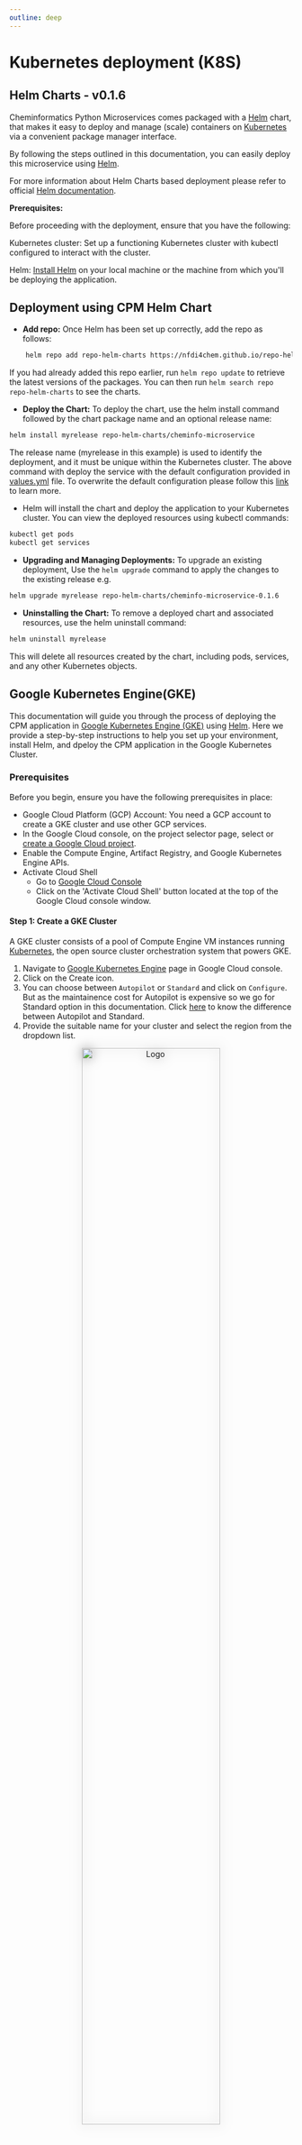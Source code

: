 ```yaml
---
outline: deep
---
```


# Kubernetes deployment (K8S)

## Helm Charts - v0.1.6

Cheminformatics Python Microservices comes packaged with a [Helm](https://helm.sh/docs/) chart, that makes it easy to deploy and manage (scale) containers on [Kubernetes](https://kubernetes.io/) via a convenient package manager interface. 

By following the steps outlined in this documentation, you can easily deploy this microservice using [Helm](https://helm.sh/docs/).

For more information about Helm Charts based deployment please refer to official [Helm documentation](https://helm.sh/docs/).

**Prerequisites:**

Before proceeding with the deployment, ensure that you have the following:

Kubernetes cluster: Set up a functioning Kubernetes cluster with kubectl configured to interact with the cluster.

Helm: [Install Helm](https://helm.sh/docs/docs/intro/install/) on your local machine or the machine from which you'll be deploying the application. 

## Deployment using CPM Helm Chart
*  **Add repo:** Once Helm has been set up correctly, add the repo as follows: 
```bash
    helm repo add repo-helm-charts https://nfdi4chem.github.io/repo-helm-charts/
```
If you had already added this repo earlier, run `helm repo update` to retrieve the latest versions of the packages. You can then run `helm search repo repo-helm-charts` to see the charts.

* **Deploy the Chart:** To deploy the chart, use the helm install command followed by the chart package name and an optional release name:
```bash
helm install myrelease repo-helm-charts/cheminfo-microservice
```
The release name (myrelease in this example) is used to identify the deployment, and it must be unique within the Kubernetes cluster.
The above command with deploy the service with the default configuration provided in [values.yml](https://github.com/NFDI4Chem/repo-helm-charts/blob/main/charts/cheminfo-microservice/values.yaml) file. To overwrite the default configuration please follow this [link](https://helm.sh/docs/chart_template_guide/values_files/) to learn more.

* Helm will install the chart and deploy the application to your Kubernetes cluster. You can view the deployed resources using kubectl commands:
```bash
kubectl get pods    
kubectl get services
```
* **Upgrading and Managing Deployments:** To upgrade an existing deployment, Use the `helm upgrade` command to apply the changes to the existing release e.g.
```bash
helm upgrade myrelease repo-helm-charts/cheminfo-microservice-0.1.6
```

* **Uninstalling the Chart:** To remove a deployed chart and associated resources, use the helm uninstall command:
```bash
helm uninstall myrelease
````
This will delete all resources created by the chart, including pods, services, and any other Kubernetes objects.



## Google Kubernetes Engine(GKE)

This documentation will guide you through the process of deploying the CPM application in [Google Kubernetes Engine (GKE)](https://cloud.google.com/kubernetes-engine) using [Helm](https://helm.sh/docs/). Here we provide a step-by-step instructions to help you set up your environment, install Helm, and dpeloy the CPM application in the Google Kubernetes Cluster.

### Prerequisites
Before you begin, ensure you have the following prerequisites in place:
* Google Cloud Platform (GCP) Account: You need a GCP account to create a GKE cluster and use other GCP services.
* In the Google Cloud console, on the project selector page, select or [create a Google Cloud project](https://cloud.google.com/resource-manager/docs/creating-managing-projects).
* Enable the Compute Engine, Artifact Registry, and Google Kubernetes Engine APIs.
* Activate Cloud Shell
    * Go to [Google Cloud Console](https://console.cloud.google.com/)
    * Click on the 'Activate Cloud Shell' button located at the top of the Google Cloud console window.

####  Step 1: Create a GKE Cluster
A GKE cluster consists of a pool of Compute Engine VM instances running [Kubernetes](https://kubernetes.io/), the open source cluster orchestration system that powers GKE.
1. Navigate to [Google Kubernetes Engine](https://console.cloud.google.com/kubernetes) page in Google Cloud console.
2. Click on the Create icon.
3. You can choose between `Autopilot` or `Standard` and click on `Configure`. But as the maintainence cost for Autopilot is expensive so we go for Standard option in this documentation. Click [here](https://cloud.google.com/kubernetes-engine/docs/resources/autopilot-standard-feature-comparison) to know the difference between Autopilot and Standard.
4. Provide the suitable name for your cluster and select the region from the dropdown list.
<p align="center">
  <img align="center" src="/docs/gke-1.png" alt="Logo" style="filter: drop-shadow(0px 0px 10px rgba(0, 0, 0, 0.5));" width="70%">
</p>
5. Choose the compute engine machine type from the Nodes section under default-pool. For CPM the minimum machine type requirement will be e2-standard-4(4vCPU,16 GB memory). Also make sure you enable the cluster autoscaling if you are planning to scale your pod vertically.
<p align="center">
  <img align="center" src="/docs/gke-2.png" alt="Logo" style="filter: drop-shadow(0px 0px 10px rgba(0, 0, 0, 0.5));" width="70%">
</p>

<p align="center">
  <img align="center" src="/docs/gke-3.png" alt="Logo" style="filter: drop-shadow(0px 0px 10px rgba(0, 0, 0, 0.5));" width="70%">
</p>

6. Click on `Create` button and wait for the Cluster to be ready.

#### Step2: Connect to Cluster
1. After you cluster is created you can see the green check next to it. Once you see the check, click on the three dots next to your cluster to click on `Connect`.
2. Click on `Run in Cloud Shell` option and press enter.

#### Step3: Deploy via Helm Chart
1. Add the helm repo by running below command.
```bash
    helm repo add repo-helm-charts https://nfdi4chem.github.io/repo-helm-charts/
```
2. Run the below command to deploy the CPM app.
```bash
helm install myrelease repo-helm-charts/cheminfo-microservice
```
The release name (myrelease in this example) is used to identify the deployment, and it must be unique within the Kubernetes cluster.
The above command with deploy the service with the default configuration provided in [values.yml](https://github.com/NFDI4Chem/repo-helm-charts/blob/main/charts/cheminfo-microservice/values.yaml) file. To overwrite the default configuration please follow this [link](https://helm.sh/docs/chart_template_guide/values_files/) to learn more.

3. Helm will install the chart and deploy the application to your Kubernetes Cluster. To see the progress click on `Workloads` & `Services` tab. or run below commands in your Cloud Shell.
```bash
kubectl get pods    
kubectl get services
```
4. Once all services are deployed you can see green check next to each services. If not then check the logs to learn more.
5. To access your service you may have to expose it either by setting the type to `Load Balancer` under service in values.yml file or by an Ingress depending upon your requirement.
To learn more about how to configure Nginx Ingress you can click on the link [here](https://github.com/GoogleCloudPlatform/community/blob/master/archived/nginx-ingress-gke/index.md#deploying-the-nginx-ingress-controller-with-helm).

#### Step4: Clean up
To avoid incurring charges to your Google Cloud account for the resources used in this tutorial, either delete the project that contains the resources, or keep the project and delete resources by running below command.
```bash
helm delete myrelease
```

### Scaling
In case of performance issue, the CPM application can be scaled automatically using different strategies. The Helm chart for CPM comes packaged with Horizontal Pod Autoscaler. Horizontal Pod Autoscaler (HPA) is a Kubernetes feature that automatically adjusts the number of replica pods in a deployment or replica set based on observed CPU utilization or other select metrics. This allows your Kubernetes cluster to dynamically respond to changes in application load, ensuring optimal resource utilization and application availability.
You can set the `targetCPUUtilizationPercentage` and `targetMemoryUtilizationPercentage` values in values.yml file  according to your need and demand, which is the deciding factor to trigger the scaling. To learn more about different types of scaling in Kubernetes and GKE follow the official [documentation](https://cloud.google.com/kubernetes-engine/docs/concepts/cluster-autoscaler) of Google Cloud.

::: info

For Docker Compose based deployments follow the documentation here for [scaling](/docker.html#scaling).

::: 

### Contribute or Report an issue with CPM Helm Chart
Thank you for your valuable assistance in enhancing our deployment process. If you would like to contribute, kindly create a pull request in our [GitHub](https://github.com/NFDI4Chem/repo-helm-charts) repository. For any issues or bugs you have encountered, please feel free to create an [issue](https://github.com/NFDI4Chem/repo-helm-charts/issues) in the same or write to us at caffeine-devs@uni-jena.de. 
Your feedback is greatly appreciated.


References - https://cloud.google.com/docs
